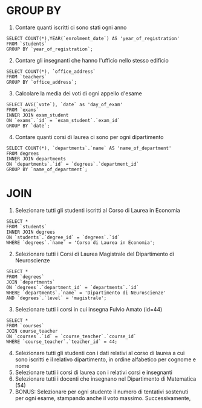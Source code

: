 # GROUP BY

1. Contare quanti iscritti ci sono stati ogni anno
```
SELECT COUNT(*),YEAR(`enrolment_date`) AS 'year_of_registration' 
FROM `students`
GROUP BY `year_of_registration`;
```
2. Contare gli insegnanti che hanno l'ufficio nello stesso edificio
```
SELECT COUNT(*), `office_address` 
FROM `teachers`
GROUP BY `office_address`;
```
3. Calcolare la media dei voti di ogni appello d'esame
```
SELECT AVG(`vote`), `date` as 'day_of_exam' 
FROM `exams`
INNER JOIN exam_student
ON `exams`.`id` = `exam_student`.`exam_id`
GROUP BY `date`;
```
4. Contare quanti corsi di laurea ci sono per ogni dipartimento
```
SELECT COUNT(*), `departments`.`name` AS 'name_of_department'
FROM degrees
INNER JOIN departments
ON `departments`.`id` = `degrees`.`department_id`
GROUP BY `name_of_department`;
```

# JOIN

1. Selezionare tutti gli studenti iscritti al Corso di Laurea in Economia
```
SELECT * 
FROM `students`
INNER JOIN degrees
ON `students`.`degree_id` = `degrees`.`id`
WHERE `degrees`.`name` = 'Corso di Laurea in Economia';
```
2. Selezionare tutti i Corsi di Laurea Magistrale del Dipartimento di
Neuroscienze
```
SELECT * 
FROM `degrees`
JOIN `departments`
ON `degrees`.`department_id` = `departments`.`id` 
WHERE `departments`.`name` = 'Dipartimento di Neuroscienze'
AND `degrees`.`level` = 'magistrale';
```
3. Selezionare tutti i corsi in cui insegna Fulvio Amato (id=44)
```
SELECT * 
FROM `courses`
JOIN course_teacher
ON `courses`.`id` = `course_teacher`.`course_id`
WHERE `course_teacher`.`teacher_id` = 44;
```
4. Selezionare tutti gli studenti con i dati relativi al corso di laurea a cui
sono iscritti e il relativo dipartimento, in ordine alfabetico per cognome e
nome
5. Selezionare tutti i corsi di laurea con i relativi corsi e insegnanti
6. Selezionare tutti i docenti che insegnano nel Dipartimento di
Matematica (54)
7. BONUS: Selezionare per ogni studente il numero di tentativi sostenuti
per ogni esame, stampando anche il voto massimo. Successivamente,